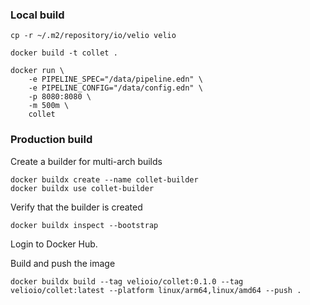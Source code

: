 ### Local build

```shell
cp -r ~/.m2/repository/io/velio velio

docker build -t collet .

docker run \
    -e PIPELINE_SPEC="/data/pipeline.edn" \
    -e PIPELINE_CONFIG="/data/config.edn" \
    -p 8080:8080 \
    -m 500m \
    collet
```

### Production build

Create a builder for multi-arch builds

```shell
docker buildx create --name collet-builder
docker buildx use collet-builder
```

Verify that the builder is created

```shell
docker buildx inspect --bootstrap
```

Login to Docker Hub.

Build and push the image

```shell
docker buildx build --tag velioio/collet:0.1.0 --tag velioio/collet:latest --platform linux/arm64,linux/amd64 --push .
```